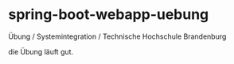 # spring-boot-webapp-uebung
Übung / Systemintegration / Technische Hochschule Brandenburg

die Übung läuft gut.
